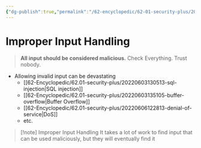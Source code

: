 ```yaml
---
{"dg-publish":true,"permalink":"/62-encyclopedic/62-01-security-plus/20220605152826-improper-input-handling/","dgHomeLink":true,"dgPassFrontmatter":false}
---
```



# Improper Input Handling

> **All input should be considered malicious.** Check Everything. Trust nobody. 

- Allowing invalid input can be devastating 
	- [[62-Encyclopedic/62.01-security-plus/20220603130513-sql-injection|SQL injection]] 
	- [[62-Encyclopedic/62.01-security-plus/20220603135105-buffer-overflow|Buffer Overflow]] 
	- [[62-Encyclopedic/62.01-security-plus/20220606122813-denial-of-service|DoS]] 
	- etc.

> [!note] Improper Input Handling 
> It takes a lot of work to find input that can be used maliciously, but they will eventually find it 
